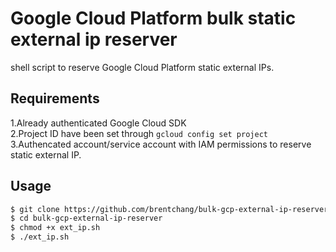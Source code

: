 # Google Cloud Platform bulk static external ip reserver

shell script to reserve Google Cloud Platform static external IPs.

## Requirements

1.Already authenticated Google Cloud SDK \
2.Project ID have been set through `gcloud config set project` \
3.Authencated account/service account with IAM permissions to reserve static external IP.

## Usage
```bash
$ git clone https://github.com/brentchang/bulk-gcp-external-ip-reserver.git
$ cd bulk-gcp-external-ip-reserver
$ chmod +x ext_ip.sh
$ ./ext_ip.sh
```
